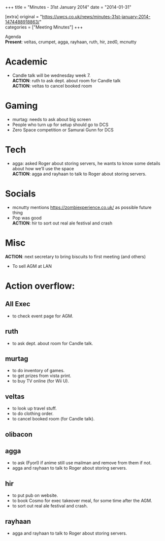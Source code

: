 +++
title = "Minutes  - 31st January 2014"
date = "2014-01-31"

[extra]
original = "https://uwcs.co.uk/news/minutes-31st-january-2014-1474488918863/"    
categories = ["Meeting Minutes"]
+++

Agenda  
**Present**: veltas, crumpet, agga, rayhaan, ruth, hir, zed0, mcnutty

# Academic

  - Candle talk will be wednesday week 7.  
    **ACTION**: ruth to ask dept. about room for Candle talk  
    **ACTION**: veltas to cancel booked room

# Gaming

  - murtag: needs to ask about big screen
  - People who turn up for setup should go to DCS
  - Zero Space competition or Samurai Gunn for DCS

# Tech

  - agga: asked Roger about storing servers, he wants to know some details about how we’ll use the space  
    **ACTION**: agga and rayhaan to talk to Roger about storing servers.

# Socials

  - mcnutty mentions https://zombiexperience.co.uk/ as possible future thing
  - Pop was good  
    **ACTION**: hir to sort out real ale festival and crash

# Misc

**ACTION**: next secretary to bring biscuits to first meeting (and others)

  - To sell AGM at LAN

# Action overflow:

## All Exec

  - to check event page for AGM.

## ruth

  - to ask dept. about room for Candle talk.

## murtag

  - to do inventory of games.
  - to get prizes from vista print.
  - to buy TV online (for Wii U).

## veltas

  - to look up travel stuff.
  - to do clothing order.
  - to cancel booked room (for Candle talk).

## olibacon

## agga

  - to ask (Fyorl) if anime still use mailman and remove from them if not.
  - agga and rayhaan to talk to Roger about storing servers.

## hir

  - to put pub on website.
  - to book Cosmo for exec takeover meal, for some time after the AGM.
  - to sort out real ale festival and crash.

## rayhaan

  - agga and rayhaan to talk to Roger about storing servers.
